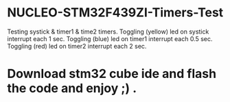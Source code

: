 # NUCLEO-STM32F439ZI-Timers-Test
Testing systick &amp; timer1 &amp; time2 timers.
Toggling (yellow) led on systick interrupt each 1 sec.
Toggling (blue) led on timer1 interrupt each 0.5 sec.
Toggling (red) led on timer2 interrupt each 2 sec.
# Download stm32 cube ide and flash the code and enjoy ;) .
